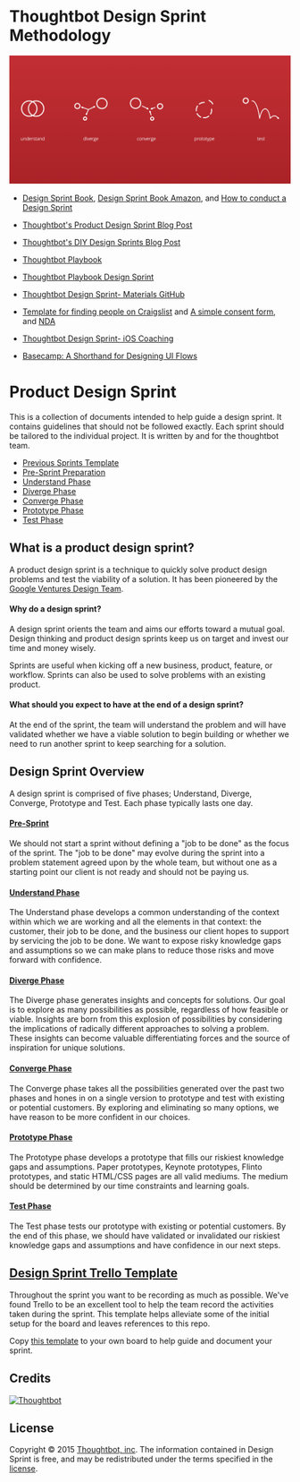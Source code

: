 # Thoughtbot Design Sprint Methodology

![](phases.jpg)

* [Design Sprint Book](http://www.designsprintbook.com), [Design Sprint Book Amazon](http://www.amazon.com/gp/product/1491923172/ref=olp_product_details?ie=UTF8&me=), and [How to conduct a Design Sprint](http://radar.oreilly.com/2015/05/how-to-conduct-a-design-sprint.html)

* [Thoughtbot's Product Design Sprint Blog Post](http://robots.thoughtbot.com/the-product-design-sprint)
* [Thoughtbot's DIY Design Sprints Blog Post](https://robots.thoughtbot.com/diy-design-sprints)
* [Thoughtbot Playbook](http://playbook.thoughtbot.com/#product-design-sprint)
* [Thoughtbot Playbook Design Sprint](http://playbook.thoughtbot.com/#product-design-sprint)
* [Thoughtbot Design Sprint- Materials GitHub](https://github.com/thoughtbot/design-sprint)
* [Template for finding people on Craigslist](https://gist.github.com/croaky/1a1ff3902b4321984b0b) and [A simple consent form](https://gist.github.com/croaky/bf97025689b019293f78), and [NDA](https://thoughtbot.com/documents/thoughtbot-mutual-nda.pdf)
* [Thoughtbot Design Sprint- iOS Coaching](https://robots.thoughtbot.com/ios-coaching-product-design-sprint)

* [Basecamp: A Shorthand for Designing UI Flows](https://signalvnoise.com/posts/1926-a-shorthand-for-designing-ui-flows)

# Product Design Sprint

This is a collection of documents intended to help guide a design sprint.
It contains guidelines that should not be followed exactly.
Each sprint should be tailored to the individual project.
It is written by and for the thoughtbot team.

* [Previous Sprints Template](previous-sprints-template.md)
* [Pre-Sprint Preparation](0-pre-sprint.md)
* [Understand Phase](1-understand.md)
* [Diverge Phase](2-diverge.md)
* [Converge Phase](3-converge.md)
* [Prototype Phase](4-prototype.md)
* [Test Phase](5-test.md)

## What is a product design sprint?

A product design sprint is a technique to quickly solve product design problems and test the viability of a solution. It has been pioneered by the [Google Ventures Design Team](http://www.gv.com/sprint).

#### Why do a design sprint?

A design sprint orients the team and aims our efforts toward a mutual goal. Design thinking and product design sprints keep us on target and invest our time and money wisely.

Sprints are useful when kicking off a new business, product, feature, or workflow. Sprints can also be used to solve problems with an existing product.

#### What should you expect to have at the end of a design sprint?

At the end of the sprint, the team will understand the problem and will have validated whether we have a viable solution to begin building or whether we need to run another sprint to keep searching for a solution.

## Design Sprint Overview

A design sprint is comprised of five phases; Understand, Diverge, Converge, Prototype and Test. Each phase typically lasts one day.

#### [Pre-Sprint](0-pre-sprint.md)

We should not start a sprint without defining a "job to be done" as the focus of the sprint. The "job to be done" may evolve during the sprint into a problem statement agreed upon by the whole team, but without one as a starting point our client is not ready and should not be paying us.

#### [Understand Phase](1-understand.md)

The Understand phase develops a common understanding of the context within which we are working and all the elements in that context: the customer, their job to be done, and the business our client hopes to support by servicing the job to be done. We want to expose risky knowledge gaps and assumptions so we can make plans to reduce those risks and move forward with confidence.

#### [Diverge Phase](2-diverge.md)

The Diverge phase generates insights and concepts for solutions. Our goal is to explore as many possibilities as possible,
regardless of how feasible or viable. Insights are born from this explosion of possibilities by considering the implications of radically different approaches to solving a problem. These insights can become valuable differentiating forces and the source of inspiration for unique solutions.

#### [Converge Phase](3-converge.md)

The Converge phase takes all the possibilities generated over the past two phases and hones in on a single version to prototype and test with existing or potential customers. By exploring and eliminating so many options, we have reason to be more confident in our choices.

#### [Prototype Phase](4-prototype.md)

The Prototype phase develops a prototype that fills our riskiest knowledge gaps and assumptions. Paper prototypes, Keynote prototypes, Flinto prototypes, and static HTML/CSS pages are all valid mediums. The medium should be determined by our time constraints and learning goals.

#### [Test Phase](5-test.md)

The Test phase tests our prototype with existing or potential customers. By the end of this phase, we should have validated or invalidated our riskiest knowledge gaps and assumptions and have confidence in our next steps.

## [Design Sprint Trello Template](https://trello.com/b/lMmuSlkP/public-design-sprint-template)

Throughout the sprint you want to be recording as much as possible.  We've found Trello to be an excellent tool to help the team record the activities taken during the sprint. This template helps alleviate some of the initial setup for the board and leaves references to this repo.

Copy [this template](https://trello.com/b/lMmuSlkP/public-design-sprint-template) to your own board to help guide and document your sprint.

## Credits

[![Thoughtbot](http://images.thoughtbot.com/bourbon/thoughtbot-logo.svg)](http://thoughtbot.com)

## License

Copyright © 2015 [Thoughtbot, inc](http://thoughtbot.com). The information contained in Design Sprint is free, and may be redistributed under the terms specified in the [license](LICENSE.md).

